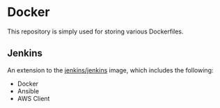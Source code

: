 # Docker

This repository is simply used for storing various Dockerfiles.

## Jenkins

An extension to the [jenkins/jenkins](https://github.com/jenkinsci/docker/blob/master/README.md) image, which includes the following:
* Docker
* Ansible
* AWS Client
